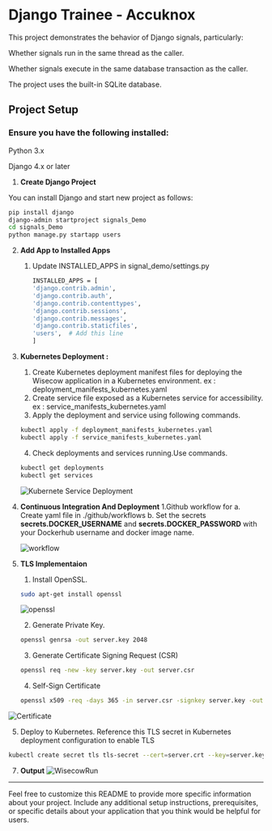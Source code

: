 # Django Trainee  - Accuknox
This project demonstrates the behavior of Django signals, particularly:

Whether signals run in the same thread as the caller.

Whether signals execute in the same database transaction as the caller.

The project uses the built-in SQLite database.

  

## Project Setup

### Ensure you have the following installed:

Python 3.x

Django 4.x or later

1. **Create Django Project**

You can install Django and start new project as follows:


```bash
pip install django
django-admin startproject signals_Demo
cd signals_Demo
python manage.py startapp users
```



2. **Add App to Installed Apps**
   1. Update INSTALLED_APPS in signal_demo/settings.py
      
      ```bash
      INSTALLED_APPS = [
      'django.contrib.admin',
      'django.contrib.auth',
      'django.contrib.contenttypes',
      'django.contrib.sessions',
      'django.contrib.messages',
      'django.contrib.staticfiles',
      'users',  # Add this line
      ]
      ```
 

   

2. **Kubernetes Deployment :**
 
   1. Create Kubernetes deployment manifest files for deploying the Wisecow application in a Kubernetes environment. ex : deployment_manifests_kubernetes.yaml
   2. Create service file exposed as a Kubernetes service for accessibility. ex : service_manifests_kubernetes.yaml
   3. Apply the deployment and service using following commands.

   ```bash
   kubectl apply -f deployment_manifests_kubernetes.yaml
   kubectl apply -f service_manifests_kubernetes.yaml
   ```
      
   4. Check deployments and services running.Use commands.
      
    ```bash
   kubectl get deployments
   kubectl get services
   ```
    ![Kubernete  Service Deployment](status.png)
   
5. **Continuous Integration And Deployment**
   1.Github workflow for
   a. Create yaml file in ./github/workflows
   b. Set the secrets **secrets.DOCKER_USERNAME** and **secrets.DOCKER_PASSWORD** with your Dockerhub username and docker image name.
   
   ![workflow](workflow.png)

6. **TLS Implementaion**
   1. Install OpenSSL.
      
   ```bash
   sudo apt-get install openssl  
   ```
   ![openssl](openssl.png)

   
   2. Generate Private Key.
      
   ```bash
   openssl genrsa -out server.key 2048
   ```
   3. Generate Certificate Signing Request (CSR)
      
   ```bash
   openssl req -new -key server.key -out server.csr
   ```
   4. Self-Sign Certificate
      
   ```bash
   openssl x509 -req -days 365 -in server.csr -signkey server.key -out server.crt
   ```
![Certificate](sert.png)
   
   5. Deploy to Kubernetes. Reference this TLS secret in Kubernetes deployment configuration to enable TLS
      
   ```bash
   kubectl create secret tls tls-secret --cert=server.crt --key=server.key
   ```
7. **Output**
   ![WisecowRun](wisecowOutput.png)
---

Feel free to customize this README to provide more specific information about your project. Include any additional setup instructions, prerequisites, or specific details about your application that you think would be helpful for users.
